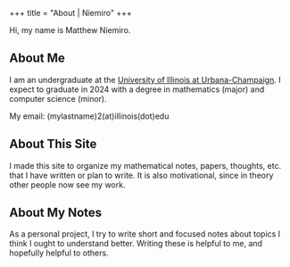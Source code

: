 +++
title = "About | Niemiro"
+++

Hi, my name is Matthew Niemiro. 

## About Me

I am an undergraduate at the [University of Illinois at Urbana-Champaign](https://illinois.edu/). I expect to graduate in 2024 with a degree in mathematics (major) and computer science (minor).

My email: (mylastname)2(at)illinois(dot)edu

## About This Site

I made this site to organize my mathematical notes, papers, thoughts, etc. that I have written or plan to write. It is also motivational, since in theory other people now see my work.

## About My Notes

As a personal project, I try to write short and focused notes about topics I think I ought to understand better. Writing these is helpful to me, and hopefully helpful to others.


